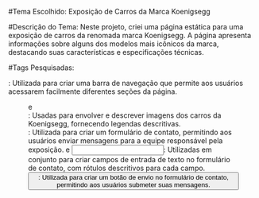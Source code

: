 #Tema Escolhido: Exposição de Carros da Marca Koenigsegg

#Descrição do Tema:
Neste projeto, criei uma página estática para uma exposição de carros da renomada marca Koenigsegg. A página apresenta informações sobre alguns dos modelos mais icônicos da marca, destacando suas características e especificações técnicas.

#Tags Pesquisadas:

<nav>: Utilizada para criar uma barra de navegação que permite aos usuários acessarem facilmente diferentes seções da página.
<figure> e <figcaption>: Usadas para envolver e descrever imagens dos carros da Koenigsegg, fornecendo legendas descritivas.
<form>: Utilizada para criar um formulário de contato, permitindo aos usuários enviar mensagens para a equipe responsável pela exposição.
<label> e <input>: Utilizadas em conjunto para criar campos de entrada de texto no formulário de contato, com rótulos descritivos para cada campo.
<button>: Utilizada para criar um botão de envio no formulário de contato, permitindo aos usuários submeter suas mensagens.
